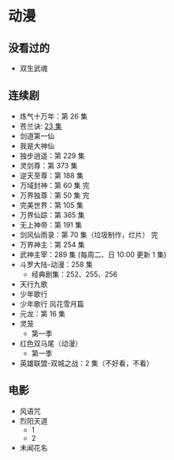 # 动漫

## 没看过的

- 双生武魂

## 连续剧

- 炼气十万年：第 26 集
- 苍兰诀: [23 集](https://www.dmlaa.com/play/7579-1-23.html)
- 剑道第一仙
- 我是大神仙
- 独步逍遥：第 229 集
- 灵剑尊：第 373 集
- 逆天至尊：第 188 集
- 万域封神：第 60 集 完
- 万界独尊：第 50 集 完
- 完美世界：第 105 集
- 万界仙踪：第 365 集
- 无上神帝：第 191 集
- 剑风仙雨录：第 70 集（垃圾制作，烂片） 完
- 万界神主：第 254 集
- 武神主宰：289 集 (每周二、日 10:00 更新 1 集)
- 斗罗大陆-动漫：258 集
  - 经典剧集：252、255、256
- 天行九歌
- 少年歌行
- 少年歌行 风花雪月篇
- 元龙：第 16 集
- 灵笼
  - 第一季
- 红色双马尾（动漫）
  - 第一季  
- 英雄联盟-双城之战：2 集（不好看，不看）

## 电影

- 风语咒
- 烈阳天道
  - 1
  - 2
- 未闻花名
